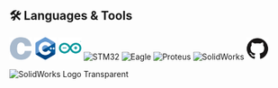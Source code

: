 ## 🛠️ Languages & Tools

<p align="left">
  <!-- Programming Languages -->
  <img src="https://raw.githubusercontent.com/devicons/devicon/master/icons/c/c-original.svg" alt="C" width="40" height="40"/>
  <img src="https://raw.githubusercontent.com/devicons/devicon/master/icons/cplusplus/cplusplus-original.svg" alt="C++" width="40" height="40"/>
  <img src="https://raw.githubusercontent.com/devicons/devicon/master/icons/arduino/arduino-original.svg" alt="Arduino" width="40" height="40"/>
  
  <!-- Embedded Systems -->
  <img src="https://w7.pngwing.com/pngs/160/268/png-transparent-stmicroelectronics-stm32-microcontroller-integrated-circuit-others-electronics-text-logo-thumbnail.png" alt="STM32" width="40" height="40"/>
  
  <!-- PCB & Design Tools -->
  <img src="https://seeklogo.com/images/A/autodesk-eagle-logo-6B231C348B-seeklogo.com.png" alt="Eagle" width="40" height="40"/>
  <img src="https://w7.pngwing.com/pngs/430/88/png-transparent-proteus-design-suite-computer-software-schematic-labcenter-electronics-electrical-computer-engineering-text-rectangle-logo.png" alt="Proteus" width="40" height="40"/>
  <img src="https://www.nicepng.com/png/full/240-2406412_solidworks-logo.png" alt="SolidWorks" width="40" height="40"/>
  
  <!-- Version Control -->
  <img src="https://raw.githubusercontent.com/devicons/devicon/master/icons/github/github-original.svg" alt="GitHub" width="40" height="40"/>
</p>



<img src="https://www.vhv.rs/viewpic/bJowom_logo-solidworks-png-transparent-png/" alt="SolidWorks Logo Transparent" width="40" height="40"/>
